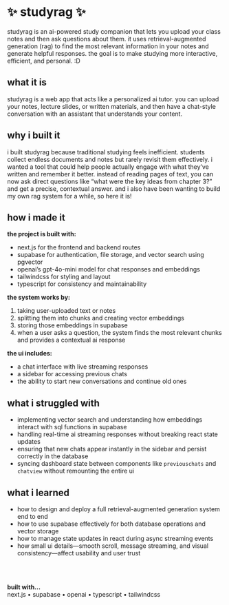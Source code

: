 # ✨ studyrag ✨

studyrag is an ai-powered study companion that lets you upload your class notes and then ask questions about them. it uses retrieval-augmented generation (rag) to find the most relevant information in your notes and generate helpful responses. the goal is to make studying more interactive, efficient, and personal. :D


## what it is

studyrag is a web app that acts like a personalized ai tutor. you can upload your notes, lecture slides, or written materials, and then have a chat-style conversation with an assistant that understands your content.



## why i built it

i built studyrag because traditional studying feels inefficient. students collect endless documents and notes but rarely revisit them effectively. i wanted a tool that could help people actually engage with what they’ve written and remember it better. instead of reading pages of text, you can now ask direct questions like “what were the key ideas from chapter 3?” and get a precise, contextual answer. and i also have been wanting to build my own rag system for a while, so here it is!



## how i made it

<b>the project is built with:</b>
- next.js for the frontend and backend routes  
- supabase for authentication, file storage, and vector search using pgvector  
- openai’s gpt-4o-mini model for chat responses and embeddings  
- tailwindcss for styling and layout  
- typescript for consistency and maintainability  

<b>the system works by:</b>
1. taking user-uploaded text or notes  
2. splitting them into chunks and creating vector embeddings  
3. storing those embeddings in supabase  
4. when a user asks a question, the system finds the most relevant chunks and provides a contextual ai response  

<b>the ui includes:</b>
- a chat interface with live streaming responses  
- a sidebar for accessing previous chats  
- the ability to start new conversations and continue old ones  



## what i struggled with

- implementing vector search and understanding how embeddings interact with sql functions in supabase  
- handling real-time ai streaming responses without breaking react state updates  
- ensuring that new chats appear instantly in the sidebar and persist correctly in the database  
- syncing dashboard state between components like `previouschats` and `chatview` without remounting the entire ui  



## what i learned

- how to design and deploy a full retrieval-augmented generation system end to end  
- how to use supabase effectively for both database operations and vector storage  
- how to manage state updates in react during async streaming events  
- how small ui details—smooth scroll, message streaming, and visual consistency—affect usability and user trust  

<br><br>

<b>built with...  </b>  
next.js • supabase • openai • typescript • tailwindcss